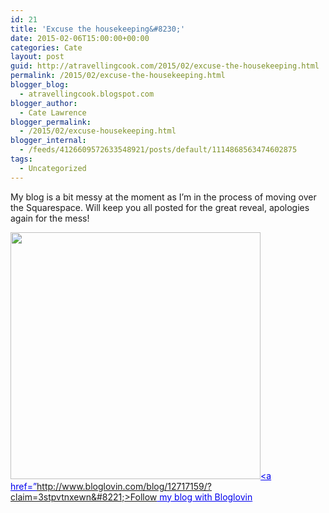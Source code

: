 ```yaml
---
id: 21
title: 'Excuse the housekeeping&#8230;'
date: 2015-02-06T15:00:00+00:00
categories: Cate
layout: post
guid: http://atravellingcook.com/2015/02/excuse-the-housekeeping.html
permalink: /2015/02/excuse-the-housekeeping.html
blogger_blog:
  - atravellingcook.blogspot.com
blogger_author:
  - Cate Lawrence
blogger_permalink:
  - /2015/02/excuse-housekeeping.html
blogger_internal:
  - /feeds/4126609572633548921/posts/default/1114868563474602875
tags:
  - Uncategorized
---
```

My blog is a bit messy at the moment as I&#8217;m in the process of moving over the Squarespace. Will keep you all posted for the great reveal, apologies again for the mess!


  <a href="http://3.bp.blogspot.com/-pOZ-Cy0M9jw/VNTI2f5SpII/AAAAAAAAKmw/8NTL2P5p-wk/s1600/image7.jpg" ><img border="0" src="http://3.bp.blogspot.com/-pOZ-Cy0M9jw/VNTI2f5SpII/AAAAAAAAKmw/8NTL2P5p-wk/s1600/image7.jpg" height="395" width="400" /></a><span style="color: #0000ee;"><u><a href=&#8221;http://www.bloglovin.com/blog/12717159/?claim=3stpvtnxewn&#8221;>Follow my blog with Bloglovin</a></u>
